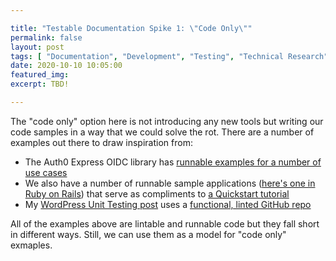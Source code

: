 ```yaml
---

title: "Testable Documentation Spike 1: \"Code Only\""
permalink: false
layout: post
tags: [ "Documentation", "Development", "Testing", "Technical Research"]
date: 2020-10-10 10:05:00
featured_img:
excerpt: TBD!

---
```


The "code only" option here is not introducing any new tools but writing our code samples in a way that we could solve the rot. There are a number of examples out there to draw inspiration from:

- The Auth0 Express OIDC library has [runnable examples for a number of use cases](https://github.com/auth0/express-openid-connect/tree/master/examples)
- We also have a number of runnable sample applications ([here's one in Ruby on Rails](https://github.com/auth0-samples/auth0-rubyonrails-sample/tree/master/01-Login)) that serve as compliments to [a Quickstart tutorial](https://auth0.com/docs/quickstart/webapp/rails)
- My [WordPress Unit Testing post](/wordpress-unit-testing-techniques/) uses a [functional, linted GitHub repo](https://github.com/joshcanhelp/wp-test-plugin)

All of the examples above are lintable and runnable
 code but they fall short in different ways. Still, we can use them as a model for "code only" exmaples.